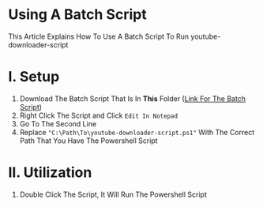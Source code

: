 # Using A Batch Script

This Article Explains How To Use A Batch Script To Run youtube-downloader-script

# I. Setup
1. Download The Batch Script That Is In **This** Folder ([Link For The Batch Script](https://github.com/transfem-emilia/youtube-downloader-script/blob/main/batch-script/yt-downloader.bat))
2. Right Click The Script and Click `Edit In Notepad`
3. Go To The Second Line
4. Replace `"C:\Path\To\youtube-downloader-script.ps1"` With The Correct Path That You Have The Powershell Script

# II. Utilization
1. Double Click The Script, It Will Run The Powershell Script